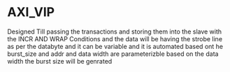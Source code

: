 # AXI_VIP

Designed Till passing the transactions and storing them into the slave with the INCR AND WRAP Conditions and the data will be having the strobe line as per the databyte and it can be variable and it is automated based ont he burst_size and addr and data width are parameterizble based on the data width the burst size will be genrated
